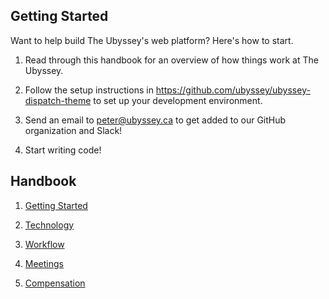 ## Getting Started

Want to help build The Ubyssey's web platform? Here's how to start.

1. Read through this handbook for an overview of how things work at The Ubyssey.

2. Follow the setup instructions in https://github.com/ubyssey/ubyssey-dispatch-theme to set up your development environment.

3. Send an email to peter@ubyssey.ca to get added to our GitHub organization and Slack!

4. Start writing code!

## Handbook

1. [Getting Started](01-getting-started.md)

2. [Technology](02-technology.md)

3. [Workflow](03-workflow.md)

4. [Meetings](04-meetings.md)

5. [Compensation](05-compensation.md)
